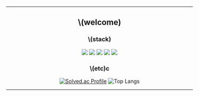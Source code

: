 <div align = center>  
              
---   
   
## \\(welcome)

### \\(stack) 
<img src="https://img.shields.io/badge/C-20232a.svg?style=for-the-badge&logo=C&logoColor=A8B9CC" />
<img src="https://img.shields.io/badge/C++-20232a.svg?style=for-the-badge&logo=Cplusplus&logoColor=00599C" />
<img src="https://img.shields.io/badge/Csharp-20232a.svg?style=for-the-badge&logo=csharp&logoColor=512BD4" />
<img src="https://img.shields.io/badge/Go-20232a.svg?style=for-the-badge&logo=Go&logoColor=00ADD8" /> 
<img src="https://img.shields.io/badge/Dart-20232a.svg?style=for-the-badge&logo=Dart&logoColor=0175C2" /> 


### \\(etc)c
[![Solved.ac Profile](http://mazassumnida.wtf/api/v2/generate_badge?boj=ansdj1908)](https://solved.ac/ansdj1908/)
![Top Langs](https://github-readme-stats.vercel.app/api/top-langs/?username=momomomoon&layout=compact)
 
     
---
</div>
 
    
  
 
